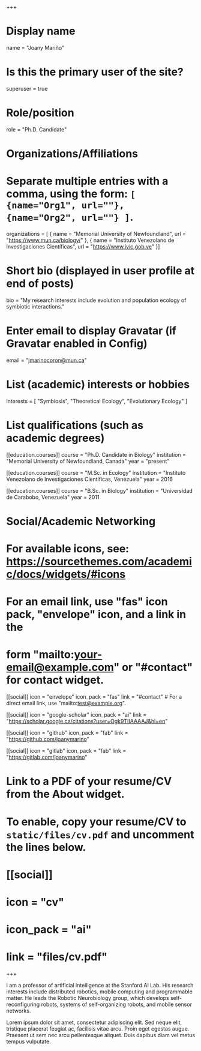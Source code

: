+++
# Display name
name = "Joany Mariño"

# Is this the primary user of the site?
superuser = true

# Role/position
role = "Ph.D. Candidate"

# Organizations/Affiliations
#   Separate multiple entries with a comma, using the form: `[ {name="Org1", url=""}, {name="Org2", url=""} ]`.
organizations = [ { name = "Memorial University of Newfoundland", url = "https://www.mun.ca/biology/" },
{ name = "Instituto Venezolano de Investigaciones Científicas", url = "https://www.ivic.gob.ve" }]

# Short bio (displayed in user profile at end of posts)
bio = "My research interests include evolution and population ecology of symbiotic interactions."

# Enter email to display Gravatar (if Gravatar enabled in Config)
email = "jmarinocoron@mun.ca"

# List (academic) interests or hobbies
interests = [
  "Symbiosis",
  "Theoretical Ecology",
  "Evolutionary Ecology"
]

# List qualifications (such as academic degrees)
[[education.courses]]
  course = "Ph.D. Candidate in Biology"
  institution = "Memorial University of Newfoundland, Canada"
  year = "present"

[[education.courses]]
  course = "M.Sc. in Ecology"
  institution = "Instituto Venezolano de Investigaciones Científicas, Venezuela"
  year = 2016

[[education.courses]]
  course = "B.Sc. in Biology"
  institution = "Universidad de Carabobo, Venezuela"
  year = 2011

# Social/Academic Networking
# For available icons, see: https://sourcethemes.com/academic/docs/widgets/#icons
#   For an email link, use "fas" icon pack, "envelope" icon, and a link in the
#   form "mailto:your-email@example.com" or "#contact" for contact widget.

[[social]]
  icon = "envelope"
  icon_pack = "fas"
  link = "#contact"  # For a direct email link, use "mailto:test@example.org".

[[social]]
  icon = "google-scholar"
  icon_pack = "ai"
  link = "https://scholar.google.ca/citations?user=Ogk9TIIAAAAJ&hl=en"

[[social]]
  icon = "github"
  icon_pack = "fab"
  link = "https://github.com/joanymarino"
  
[[social]]
  icon = "gitlab"
  icon_pack = "fab"
  link = "https://gitlab.com/joanymarino"

# Link to a PDF of your resume/CV from the About widget.
# To enable, copy your resume/CV to `static/files/cv.pdf` and uncomment the lines below.
# [[social]]
#   icon = "cv"
#   icon_pack = "ai"
#   link = "files/cv.pdf"

+++

I am a professor of artificial intelligence at the Stanford AI Lab. His research interests include distributed robotics, mobile computing and programmable matter. He leads the Robotic Neurobiology group, which develops self-reconfiguring robots, systems of self-organizing robots, and mobile sensor networks.

Lorem ipsum dolor sit amet, consectetur adipiscing elit. Sed neque elit, tristique placerat feugiat ac, facilisis vitae arcu. Proin eget egestas augue. Praesent ut sem nec arcu pellentesque aliquet. Duis dapibus diam vel metus tempus vulputate. 
